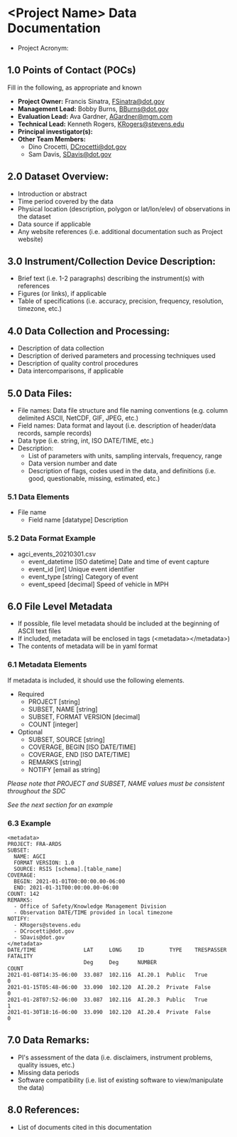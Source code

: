 # \<Project Name> Data Documentation
* Project Acronym: 

## 1.0 Points of Contact (POCs)
Fill in the following, as appropriate and known
* **Project Owner:** Francis Sinatra, FSinatra@dot.gov
* **Management Lead:** Bobby Burns, BBurns@dot.gov
* **Evaluation Lead:** Ava Gardner, AGardner@mgm.com
* **Technical Lead:** Kenneth Rogers, KRogers@stevens.edu
* **Principal investigator(s):** 
* **Other Team Members:**
  * Dino Crocetti, DCrocetti@dot.gov
  * Sam Davis, SDavis@dot.gov

## 2.0 Dataset Overview:
* Introduction or abstract
* Time period covered by the data
* Physical location (description, polygon or lat/lon/elev) of observations in the dataset
* Data source if applicable
* Any website references (i.e. additional documentation such as Project website)

## 3.0 Instrument/Collection Device Description:

* Brief text (i.e. 1-2 paragraphs) describing the instrument(s) with references
* Figures (or links), if applicable
* Table of specifications (i.e. accuracy, precision, frequency, resolution, timezone, etc.)

## 4.0 Data Collection and Processing:

* Description of data collection
* Description of derived parameters and processing techniques used
* Description of quality control procedures
* Data intercomparisons, if applicable

## 5.0 Data Files:

* File names: Data file structure and file naming conventions (e.g. column delimited ASCII, NetCDF, GIF, JPEG, etc.)
* Field names: Data format and layout (i.e. description of header/data records,  sample records)
* Data type (i.e. string, int, ISO DATE/TIME, etc.)
* Description:
  * List of parameters with units, sampling intervals, frequency, range
  * Data version number and date
  * Description of flags, codes used in the data, and definitions (i.e. good, questionable, missing, estimated, etc.)

### 5.1 Data Elements

* File name
  * Field name [datatype] Description

### 5.2 Data Format Example

* agci_events_20210301.csv
  * event_datetime [ISO datetime] Date and time of event capture
  * event_id [int] Unique event identifier
  * event_type [string] Category of event
  * event_speed [decimal] Speed of vehicle in MPH

## 6.0 File Level Metadata

* If possible, file level metadata should be included at the beginning of ASCII text files
* If included, metadata will be enclosed in tags (\<metadata>\</metadata>)
* The contents of metadata will be in yaml format

### 6.1 Metadata Elements

If metadata is included, it should use the following elements.
* Required
  * PROJECT [string]
  * SUBSET, NAME [string]
  * SUBSET, FORMAT VERSION [decimal]
  * COUNT [integer]
* Optional
  * SUBSET, SOURCE [string]
  * COVERAGE, BEGIN [ISO DATE/TIME]
  * COVERAGE, END [ISO DATE/TIME]
  * REMARKS [string]
  * NOTIFY [email as string]

_*Please note that PROJECT and SUBSET, NAME values must be consistent throughout the SDC*_

_*See the next section for an example*_

### 6.3 Example
```
<metadata>
PROJECT: FRA-ARDS
SUBSET:
  NAME: AGCI
  FORMAT VERSION: 1.0
  SOURCE: RSIS [schema].[table_name]
COVERAGE:
  BEGIN: 2021-01-01T00:00:00.00-06:00
  END: 2021-01-31T00:00:00.00-06:00
COUNT: 142
REMARKS:
  - Office of Safety/Knowledge Management Division
  - Observation DATE/TIME provided in local timezone
NOTIFY:
  - KRogers@stevens.edu
  - DCrocetti@dot.gov
  - SDavis@dot.gov
</metadata>
DATE/TIME               LAT     LONG     ID        TYPE    TRESPASSER  FATALITY
                        Deg     Deg      NUMBER                        COUNT
2021-01-08T14:35-06:00  33.087  102.116  AI.20.1  Public   True        0
2021-01-15T05:48-06:00  33.090  102.120  AI.20.2  Private  False       0
2021-01-28T07:52-06:00  33.087  102.116  AI.20.3  Public   True        1
2021-01-30T18:16-06:00  33.090  102.120  AI.20.4  Private  False       0
```

## 7.0 Data Remarks:

* PI's assessment of the data (i.e. disclaimers, instrument problems, quality issues, etc.)
* Missing data periods
* Software compatibility (i.e. list of existing software to view/manipulate the data)

## 8.0 References:

* List of documents cited in this documentation
